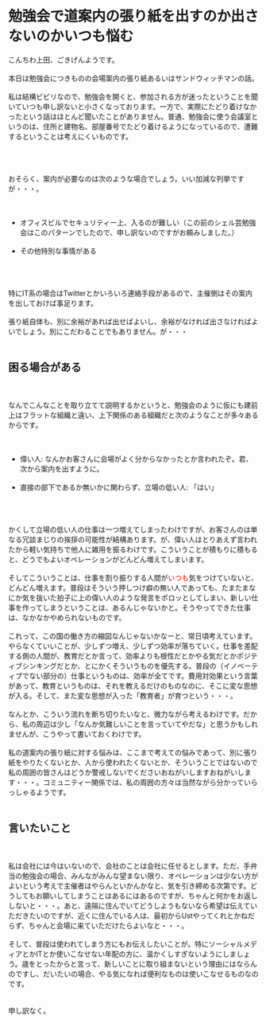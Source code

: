 # 勉強会で道案内の張り紙を出すのか出さないのかいつも悩む
こんちわ上田、ごきげんようです。<br />
<br />
本日は勉強会につきものの会場案内の張り紙あるいはサンドウィッチマンの話。<br />
<br />
私は結構ビビリなので、勉強会を開くと、参加される方が迷ったということを聞いていつも申し訳ないと小さくなっております。一方で、実際にたどり着けなかったという話はほとんど聞いたことがありません。普通、勉強会に使う会議室というのは、住所と建物名、部屋番号でたどり着けるようになっているので、遭難するということは考えにくいものです。<br />
<br />
<!--more--><br />
<br />
おそらく、案内が必要なのは次のような場合でしょう。いい加減な列挙ですが・・・。<br />
<br />
<ul><br />
 <li>オフィスビルでセキュリティー上、入るのが難しい（この前のシェル芸勉強会はこのパターンでしたので、申し訳ないのですがお頼みしました。）</li><br />
 <li>その他特別な事情がある</li><br />
</ul><br />
<br />
特にIT系の場合はTwitterとかいろいろ連絡手段があるので、主催側はその案内を出しておけば事足ります。<br />
<br />
張り紙自体も、別に余裕があれば出せばよいし、余裕がなければ出さなければよいでしょう。別にこだわることでもありません。が・・・<br />
<br />
<h2>困る場合がある</h2><br />
<br />
なんでこんなことを取り立てて説明するかというと、勉強会のように仮にも建前上はフラットな組織と違い、上下関係のある組織だと次のようなことが多々あるからです。<br />
<br />
<ul><br />
 <li>偉い人: なんかお客さんに会場がよく分からなかったとか言われたぞ。君、次から案内を出すように。</li><br />
 <li>直接の部下であるか無いかに関わらず、立場の低い人: 「はい」</li><br />
</ul><br />
<br />
かくして立場の低い人の仕事は一つ増えてしまったわけですが、お客さんのは単なる冗談まじりの挨拶の可能性が結構あります。が、偉い人はとりあえず言われたから軽い気持ちで他人に雑用を振るわけです。こういうことが積もりに積もると、どうでもよいオペレーションがどんどん増えてしまいます。<br />
<br />
そしてこういうことは、仕事を割り振りする人間が<span style="color:red">いつも</span>気をつけていないと、どんどん増えます。普段はそういう押しつけ癖の無い人であっても、たまたまなにか気を抜いた拍子に上の偉い人のような発言をポロッとしてしまい、新しい仕事を作ってしまうということは、あるんじゃないかと。そうやってできた仕事は、なかなかやめられないものです。<br />
<br />
これって、この国の働き方の縮図なんじゃないかなーと、常日頃考えています。やらなくていいことが、少しずつ増え、少しずつ効率が落ちていく。仕事を差配する側の人間が、教育だとか言って、効率よりも根性だとかやる気だとかポジティブシンキングだとか、とにかくそういうものを優先する。普段の（イノベーティブでない部分の）仕事というものは、効率が全てです。費用対効果という言葉があって、教育というものは、それを教えるだけのものなのに、そこに変な思想が入る。そして、また変な思想が入った「教育者」が育つという・・・。<br />
<br />
なんとか、こういう流れを断ち切りたいなと、微力ながら考えるわけです。だから、私の周辺は少し「なんか気難しいことを言っていてやだな」と思うかもしれませんが、こうやって書いておくわけです。<br />
<br />
私の道案内の張り紙に対する悩みは、ここまで考えての悩みであって、別に張り紙をやりたくないとか、人から使われたくないとか、そういうことではないので私の周囲の皆さんはどうか警戒しないでくださいおねがいしますおねがいします・・・。コミュニティー関係では、私の周囲の方々は当然ながら分かっていらっしゃるようです。<br />
<br />
<h2>言いたいこと</h2><br />
<br />
私は会社には今はいないので、会社のことは会社に任せるとします。ただ、手弁当の勉強会の場合、みんながみんな望まない限り、オペレーションは少ない方がよいという考えで主催者はやらんといかんかなと、気を引き締める次第です。どうしてもお願いしてしまうことはあるにはあるのですが、ちゃんと何かをお返ししないと・・・。あと、遠隔に住んでいてどうしようもないなら希望は伝えていただきたいのですが、近くに住んでいる人は、最初からUstやってくれとかねだらず、ちゃんと会場に来ていただけたらよいなと・・・。<br />
<br />
そして、普段は使われてしまう方にもお伝えしたいことが。特にソーシャルメディアとかITとか使いこなせない年配の方に、温かくしすぎないようにしましょう。歳をとったからと言って、新しいことに取り組まないという理由にはならんのですし、だいたいの場合、やる気になれば便利なものは使いこなせるものなのです。<br />
<br />
<br />
申し訳なく。

